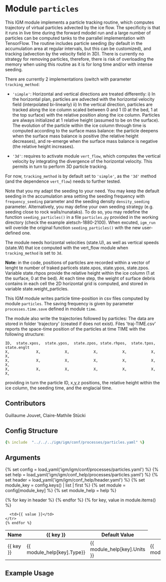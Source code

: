 # Module `particles`

This IGM module implements a particle tracking routine, which computes trajectory of virtual particles advected by the ice flow. The specificity is that it runs in live time during the forward mdodel run and a large number of particles can be computed tanks to the parrallel implementation with TensorFlow. The routine includes particle seeding (by default in the accumulation area at regular intervals, but this can be customized), and tracking (advection by the velocity field in 3D). There is currently no strategy for removing particles, therefore, there is risk of overloading the memory when using this routine as it is for long time and/or with intense seeding.

 There are currently 2 implementations (switch with parameter `tracking_method`:

- `'simple'`: Horizontal and vertical directions are treated differently: i) In the horizontal plan, particles are advected with the horizontal velocity field (interpolated bi-linearly) ii) In the vertical direction, particles are tracked along the ice column scaled between 0 and 1 (0 at the bed, 1 at the top surface) with the  relative position along the ice column. Particles are always initialized at 1 relative height (assumed to be on the surface). The evolution of the particle within the ice column through time is computed according to the surface mass balance: the particle deepens when the surface mass balance is positive (the relative height decreases), and re-emerge when the surface mass balance is negative (the relative height increases).

- `'3d'`: requires to activate module `vert_flow`, which computes the vertical velocity by integrating the divergence of the horizontal velocity. This permits in turn to perform 3D particle tracking.

For now, `tracking_method` is by default set to  `'simple'`, as the  `'3d'` method (and the dependence `vert_flow`) needs to further tested.

Note that you my adapt the seeding to your need. You may keep the default seeding in the accumulation area setting the seeding frequency with `frequency_seeding` parameter and the seeding density `density_seeding` parameter. Alternatively, you may define your own seeding strategy (e.g. seeding close to rock walls/nunataks). To do so, you may redefine the function `seeding_particles()` in a file `particles.py` provided in the working directory (check the example aletsch-1880-2100). When excuted, `igm_run` will overide the original function `seeding_particles()` with the new user-defined one.

The module needs horizontal velocities (state.U), as well as vertical speeds (state.W) that ice computed with the vert_flow module when `tracking_method` is set to `3d`. 

**Note:** in the code, positions of particles are recorded within a vector of lenght te number of traked particels state.xpos, state.ypos, state.zpos. Variable state.rhpos provide the relative height within the ice column (1 at the surface, 0 at the bed). At each time step, the weight of surface debris contains in each cell the 2D horizontal grid is computed, and stored in variable state.weight_particles.

This IGM module writes particle time-position in csv files computed by module `particles`. The saving frequency is given by parameter `processes.time.save` defined in module `time`.

The module also write the trajectories followed by particles: The data are stored in folder 'trajectory' (created if does not exist). Files 'traj-TIME.csv' reports the space-time position of the particles at time TIME with the following structure:

```
ID,  state.xpos,  state.ypos,  state.zpos, state.rhpos,  state.tpos, state.englt
X,            X,           X,           X,           X,           X,           X,
X,            X,           X,           X,           X,           X,           X,
X,            X,           X,           X,           X,           X,           X,
```

providing in turn the particle ID, x,y,z positions, the relative height within the ice column, the seeding time, and the englacial time.

## Contributors

Guillaume Jouvet, Claire-Mathile Stücki

## Config Structure  
~~~yaml
{% include  "../../../igm/igm/conf/processes/particles.yaml" %}
~~~

## Arguments
{% set config = load_yaml('igm/igm/conf/processes/particles.yaml') %}
{% set help = load_yaml('igm/igm/conf_help/processes/particles.yaml') %}
{% set header = load_yaml('igm/igm/conf_help/header.yaml') %}
{% set module_key = config.keys() | list | first %}
{% set module = config[module_key] %}
{% set module_help = help %}

<table>
  <thead>
    <tr>
      <th>Name</th>
      {% for key in header %}
      <th>{{ key }}</th>
      {% endfor %}
      <th>Default Value</th>
    </tr>
  </thead>
  <tbody>
    {% for key, value in module.items() %}
    <tr>
      <td>{{ key }}</td>
      <td>{{ module_help[key].Type}}</td>
      <!-- <td>{{ module_help[key].Units}}</td> -->
      <td><span class="math">{{ module_help[key].Units }}</span></td>
      <td>{{ module_help[key].Description}}</td>

      <td>{{ value }}</td>
    </tr>
    {% endfor %}
  </tbody>
</table>

<script type="text/javascript">
  MathJax.Hub.Queue(["Typeset", MathJax.Hub]);
</script>

## Example Usage